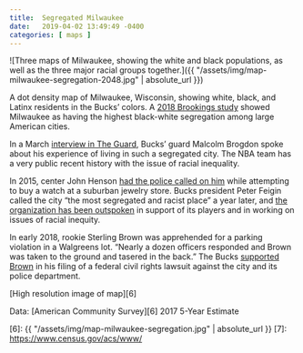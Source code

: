 ```yaml
---
title:  Segregated Milwaukee
date:   2019-04-02 13:49:49 -0400
categories: [ maps ]
---
```


![Three maps of Milwaukee, showing the white and black populations, as well as the three major racial groups together.]({{ "/assets/img/map-milwaukee-segregation-2048.jpg" | absolute\_url }})

A dot density map of Milwaukee, Wisconsin, showing white, black, and Latinx residents in the Bucks’ colors. A [2018 Brookings study][1] showed Milwaukee as having the highest black-white segregation among large American cities.

In a March [interview in The Guard][2], Bucks’ guard Malcolm Brogdon spoke about his experience of living in such a segregated city. The NBA team has a very public recent history with the issue of racial inequality.

In 2015, center John Henson [had the police called on him][3] while attempting to buy a watch at a suburban jewelry store. Bucks president Peter Feigin called the city “the most segregated and racist place” a year later, and [the organization has been outspoken][4] in support of its players and in working on issues of racial inequity.

In early 2018, rookie Sterling Brown was apprehended for a parking violation in a Walgreens lot. “Nearly a dozen officers responded and Brown was taken to the ground and tasered in the back.” The Bucks [supported Brown][5] in his filing of a federal civil rights lawsuit against the city and its police department.

[High resolution image of map][6]

Data: [American Community Survey][6] 2017 5-Year Estimate

[1]: https://www.brookings.edu/blog/the-avenue/2018/12/17/black-white-segregation-edges-downward-since-2000-census-shows/
[2]: https://www.theguardian.com/sport/2019/mar/01/malcolm-brogdon-interview-milwaukee-bucks-nba
[3]: https://nba.nbcsports.com/2019/03/15/bucks-malcolm-brogdon-milwaukee-extremely-segregated/
[4]: https://www.jsonline.com/story/sports/nba/bucks/2019/03/06/bucks-guard-malcolm-brogdon-milwaukee-segregated-needs-change/3074086002/
[5]: https://www.jsonline.com/story/sports/nba/bucks/2018/06/20/milwaukee-bucks-gm-jon-horst-gives-strong-support-sterling-brown/715651002/
[6]: {{ "/assets/img/map-milwaukee-segregation.jpg" | absolute\_url }}
[7]: https://www.census.gov/acs/www/